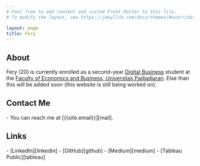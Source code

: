 ```yaml
---
# Feel free to add content and custom Front Matter to this file.
# To modify the layout, see https://jekyllrb.com/docs/themes/#overriding-theme-defaults

layout: page
title: Fery
---
```

<h2>About</h2>

Fery (20) is currently enrolled as a second-year [Digital Business][digital] student at the [Faculty of Economics and Business, Universitas Padjadjaran][faculty]. Else than this will be added soon (this website is still being worked on).

<h2>Contact Me</h2>
- You can reach me at [{{site.email}}][mail].

<h2>Links</h2>
- [LinkedIn][linkedin]
- [GitHub][github]
- [Medium][medium]
- [Tableau Public][tableau]


[digital]: http://digital.feb.unpad.ac.id/
[faculty]: http://feb.unpad.ac.id/
[mail]: mailto:{{site.email}}
[linkedin]: https://www.linkedin.com/in/fery1303/
[github]: https://github.com/imfery
[medium]: https://imfery.medium.com/
[tableau]: https://public.tableau.com/profile/imfery